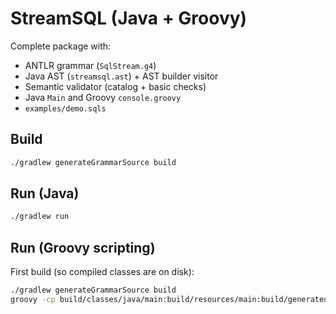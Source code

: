 # StreamSQL (Java + Groovy)

Complete package with:

- ANTLR grammar (`SqlStream.g4`)
- Java AST (`streamsql.ast`) + AST builder visitor
- Semantic validator (catalog + basic checks)
- Java `Main` and Groovy `console.groovy`
- `examples/demo.sqls`

## Build

```bash
./gradlew generateGrammarSource build
```

## Run (Java)

```bash
./gradlew run
```

## Run (Groovy scripting)

First build (so compiled classes are on disk):

```bash
./gradlew generateGrammarSource build
groovy -cp build/classes/java/main:build/resources/main:build/generated-src/antlr/main src/main/groovy/console.groovy examples/demo.sqls
```

